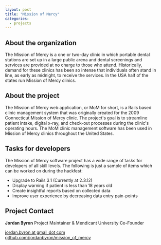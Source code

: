 ```yaml
---
layout: post
title: "Mission of Mercy"
categories:
  - projects
---
```


## About the organization


The Mission of Mercy is a one or two-day clinic in which portable dental stations are set up in a large public arena and dental screenings and services are provided at no charge to those who attend. Historically, demand for these clinics has been so intense that individuals often stand in line, as early as midnight, to receive the services. In the USA half of the states run Mission of Mercy clinics.

## About the project


The Mission of Mercy web application, or MoM for short, is a Rails based clinic management system that was originally created for the 2009 Connecticut Mission of Mercy clinic. The project's goal is to streamline patient intake, digital x-ray, and check-out processes during the clinic's operating hours. The MoM clinic management software has been used in Mission of Mercy clinics throughout the United States.

## Tasks for developers


The Mission of Mercy software project has a wide range of tasks for developers of all skill levels. The following is just a sample of items which can be worked on during the hackfest:

- Upgrade to Rails 3.1 (Currently at 2.3.12)
- Display warning if patient is less than 18 years old
- Create insightful reports based on collected data
- Improve user experience by decreasing data entry pain-points

## Project Contact


**Jordan Byron**
Project Maintainer & Mendicant University Co-Founder

[jordan.byron at gmail dot com](mailto:jordan.byron@gmail.com)<br>
[github.com/jordanbyron/mission_of_mercy](https://github.com/jordanbyron/mission_of_mercy)
